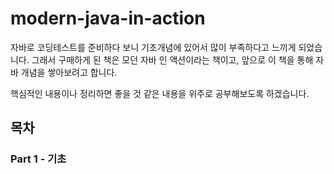 # modern-java-in-action

자바로 코딩테스트를 준비하다 보니 기초개념에 있어서 많이 부족하다고 느끼게 되었습니다. 그래서 구매하게 된 책은 모던 자바 인 액션이라는 책이고, 앞으로 이 책을 통해 자바 개념을 쌓아보려고 합니다.

핵심적인 내용이나 정리하면 좋을 것 같은 내용을 위주로 공부해보도록 하겠습니다.

## 목차
### Part 1 - 기초

